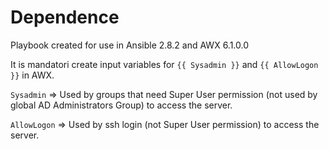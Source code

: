 # Dependence
Playbook created for use in Ansible 2.8.2 and AWX 6.1.0.0

It is mandatori create input variables for ` {{ Sysadmin }} ` and ` {{ AllowLogon }} ` in AWX.

`Sysadmin` => Used by groups that need Super User permission (not used by global AD Administrators Group) to access the server.

`AllowLogon` => Used by ssh login (not Super User permission) to access the server.
